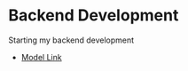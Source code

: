 # Backend Development

Starting my backend development

- [Model Link](https://app.eraser.io/workspace/YtPqZ1VogxGy1jzIDkzj?origin=share)